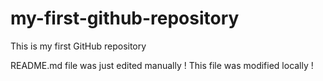 # my-first-github-repository
This is my first GitHub repository

README.md file was just edited manually ! This file was modified locally !
